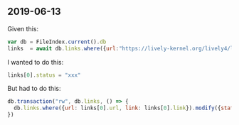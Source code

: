## 2019-06-13

Given this:

```javascript
var db = FileIndex.current().db
links  = await db.links.where({url:"https://lively-kernel.org/lively4/lively4-jens/demos/plex/plex-media.html"})
```
I wanted to do this:

```javascript
links[0].status = "xxx"
```

But had to do this:

```javascript
db.transaction("rw", db.links, () => {
  db.links.where({url: links[0].url, link: links[0].link}).modify({status: "xxxx"})
})
```


